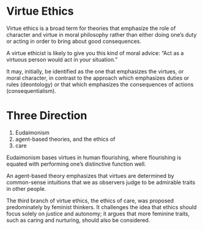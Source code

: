 # Virtue Ethics

Virtue ethics is a broad term for theories that emphasize the role of character and virtue in moral philosophy rather than either doing one’s duty or acting in order to bring about good consequences.

A virtue ethicist is likely to give you this kind of moral advice: “Act as a virtuous person would act in your situation.”

It may, initially, be identified as the one that emphasizes the virtues, or moral character, in contrast to the approach which emphasizes duties or rules (deontology) or that which emphasizes the consequences of actions (consequentialism).

# Three Direction

1. Eudaimonism
1. agent-based theories, and the ethics of
1. care

Eudaimonism bases virtues in human flourishing, where flourishing is equated with performing one’s distinctive function well.

An agent-based theory emphasizes that virtues are determined by common-sense intuitions that we as observers judge to be admirable traits in other people.

The third branch of virtue ethics, the ethics of care, was proposed predominately by feminist thinkers. It challenges the idea that ethics should focus solely on justice and autonomy; it argues that more feminine traits, such as caring and nurturing, should also be considered.
